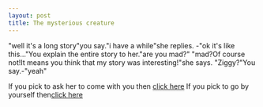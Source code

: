 ```yaml
---
layout: post
title: The mysterious creature
---
```


"well it's a long story"you say."i have a while"she replies.
-"ok it's like this..."You explain the entire story to her."are you mad?"
"mad?Of course not!It means you think that my story was interesting!"she says.
"Ziggy?"You say.-"yeah"

If you pick to ask her to come with you then [click here](Buddy.md)
If you pick to go by yourself then[click here](solo.md)
